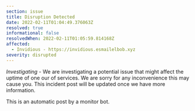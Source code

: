 ```yaml
---
section: issue
title: Disruption Detected
date: 2022-02-11T01:04:49.376063Z
resolved: true
informational: false
resolvedWhen: 2022-02-11T01:05:59.814168Z
affected:
  - Invidious - https://invidious.esmailelbob.xyz
severity: disrupted
---
```

*Investigating* - We are investigating a potential issue that might affect the uptime of one our of services. We are sorry for any inconvenience this may cause you. This incident post will be updated once we have more information.

This is an automatic post by a monitor bot.
        